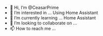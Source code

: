 - 👋 Hi, I’m @CeasarPrime
- 👀 I’m interested in ... Using Home Assistant
- 🌱 I’m currently learning ... Home Assistant
- 💞️ I’m looking to collaborate on ...
- 📫 How to reach me ...

<!---
CeasarPrime/CeasarPrime is a ✨ special ✨ repository because its `README.md` (this file) appears on your GitHub profile.
You can click the Preview link to take a look at your changes.
--->
